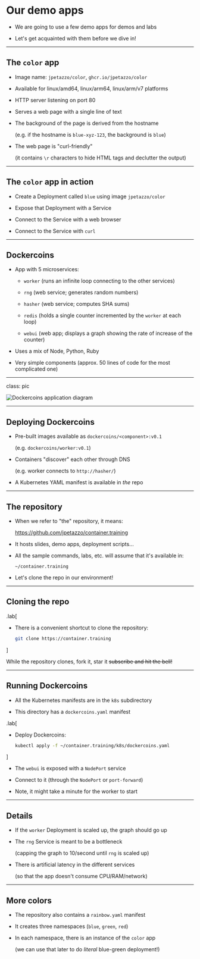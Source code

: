 # Our demo apps

- We are going to use a few demo apps for demos and labs

- Let's get acquainted with them before we dive in!

---

## The `color` app

- Image name: `jpetazzo/color`, `ghcr.io/jpetazzo/color`

- Available for linux/amd64, linux/arm64, linux/arm/v7 platforms

- HTTP server listening on port 80

- Serves a web page with a single line of text

- The background of the page is derived from the hostname

  (e.g. if the hostname is `blue-xyz-123`, the background is `blue`)

- The web page is "curl-friendly"

  (it contains `\r` characters to hide HTML tags and declutter the output)

---

## The `color` app in action

- Create a Deployment called `blue` using image `jpetazzo/color`

- Expose that Deployment with a Service

- Connect to the Service with a web browser

- Connect to the Service with `curl`

---

## Dockercoins

- App with 5 microservices:

  - `worker` (runs an infinite loop connecting to the other services)

  - `rng` (web service; generates random numbers)

  - `hasher` (web service; computes SHA sums)

  - `redis` (holds a single counter incremented by the `worker` at each loop)

  - `webui` (web app; displays a graph showing the rate of increase of the counter)

- Uses a mix of Node, Python, Ruby

- Very simple components (approx. 50 lines of code for the most complicated one)

---

class: pic

![Dockercoins application diagram](images/dockercoins-diagram.png)

---

## Deploying Dockercoins

- Pre-built images available as `dockercoins/<component>:v0.1`

  (e.g. `dockercoins/worker:v0.1`)

- Containers "discover" each other through DNS

  (e.g. worker connects to `http://hasher/`)

- A Kubernetes YAML manifest is available in *the* repo

---

## The repository

- When we refer to "the" repository, it means:

  https://github.com/jpetazzo/container.training

- It hosts slides, demo apps, deployment scripts...

- All the sample commands, labs, etc. will assume that it's available in:

  `~/container.training`

- Let's clone the repo in our environment!

---

## Cloning the repo

.lab[

- There is a convenient shortcut to clone the repository:
  ```bash
  git clone https://container.training
  ```

]

While the repository clones, fork it, star it ~~subscribe and hit the bell!~~

---

## Running Dockercoins

- All the Kubernetes manifests are in the `k8s` subdirectory

- This directory has a `dockercoins.yaml` manifest

.lab[

- Deploy Dockercoins:
  ```bash
  kubectl apply -f ~/container.training/k8s/dockercoins.yaml
  ```

]

- The `webui` is exposed with a `NodePort` service

- Connect to it (through the `NodePort` or `port-forward`)

- Note, it might take a minute for the worker to start

---

## Details

- If the `worker` Deployment is scaled up, the graph should go up

- The `rng` Service is meant to be a bottleneck

  (capping the graph to 10/second until `rng` is scaled up)

- There is artificial latency in the different services

  (so that the app doesn't consume CPU/RAM/network)

---

## More colors

- The repository also contains a `rainbow.yaml` manifest

- It creates three namespaces (`blue`, `green`, `red`)

- In each namespace, there is an instance of the `color` app

  (we can use that later to do *literal* blue-green deployment!)
